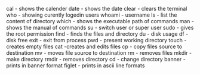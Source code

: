 cal - shows the calender
date - shows the date
clear - clears the terminal
who - showing curently logedin users
whoami - username
ls - list the content of directory
which - shows the executable path of commands
man - shows the manual of commands
su - switch user or super user
sudo - gives the root permission
find - finds the files and directory
du - disk usage
df - disk free
exit - exit from process
pwd - present working directory
touch - creates empty files
cat -creates and edits files
cp - copy files source to destination
mv - moves file source to destination
rm - removes files
mkdir - make directory
rmdir - removes directory
cd - change directory
banner - prints in banner format
figlet - prints in ascii line formats